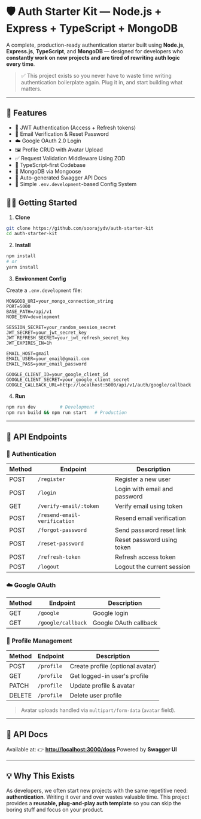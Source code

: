 
# 🛡️ Auth Starter Kit — Node.js + Express + TypeScript + MongoDB

A complete, production-ready authentication starter built using **Node.js**, **Express.js**, **TypeScript**, and **MongoDB** — designed for developers who **constantly work on new projects and are tired of rewriting auth logic every time**.

> ✅ This project exists so you never have to waste time writing authentication boilerplate again. Plug it in, and start building what matters.

---

## 🚀 Features

- 🔐 JWT Authentication (Access + Refresh tokens)
- 📧 Email Verification & Reset Password
- ☁️ Google OAuth 2.0 Login
- 🖼️ Profile CRUD with Avatar Upload
- ✅ Request Validation Middleware Using ZOD
- 🧪 TypeScript-first Codebase
- 🌱 MongoDB via Mongoose
- 📄 Auto-generated Swagger API Docs
- 🔧 Simple `.env.development`-based Config System


## 🧑‍💻 Getting Started

1. **Clone**

```bash
git clone https://github.com/soorajydv/auth-starter-kit
cd auth-starter-kit
````

2. **Install**

```bash
npm install
# or
yarn install
```

3. **Environment Config**

Create a `.env.development` file:

```env
MONGODB_URI=your_mongo_connection_string
PORT=5000
BASE_PATH=/api/v1
NODE_ENV=development

SESSION_SECRET=your_random_session_secret
JWT_SECRET=your_jwt_secret_key
JWT_REFRESH_SECRET=your_jwt_refresh_secret_key
JWT_EXPIRES_IN=1h

EMAIL_HOST=gmail
EMAIL_USER=your_email@gmail.com
EMAIL_PASS=your_email_password

GOOGLE_CLIENT_ID=your_google_client_id
GOOGLE_CLIENT_SECRET=your_google_client_secret
GOOGLE_CALLBACK_URL=http://localhost:5000/api/v1/auth/google/callback
```

4. **Run**

```bash
npm run dev         # Development
npm run build && npm run start   # Production
```

---

## 📌 API Endpoints

### 🔐 Authentication

| Method | Endpoint                     | Description                   |
| ------ | ---------------------------- | ----------------------------- |
| POST   | `/register`                  | Register a new user           |
| POST   | `/login`                     | Login with email and password |
| GET    | `/verify-email/:token`       | Verify email using token      |
| POST   | `/resend-email-verification` | Resend email verification     |
| POST   | `/forgot-password`           | Send password reset link      |
| POST   | `/reset-password`            | Reset password using token    |
| POST   | `/refresh-token`             | Refresh access token          |
| POST   | `/logout`                    | Logout the current session    |

### ☁️ Google OAuth

| Method | Endpoint           | Description           |
| ------ | ------------------ | --------------------- |
| GET    | `/google`          | Google login          |
| GET    | `/google/callback` | Google OAuth callback |

### 👤 Profile Management

| Method | Endpoint   | Description                      |
| ------ | ---------- | -------------------------------- |
| POST   | `/profile` | Create profile (optional avatar) |
| GET    | `/profile` | Get logged-in user's profile     |
| PATCH  | `/profile` | Update profile & avatar          |
| DELETE | `/profile` | Delete user profile              |

> Avatar uploads handled via `multipart/form-data` (`avatar` field).

---

## 📄 API Docs

Available at:
👉 **[http://localhost:3000/docs](http://localhost:3000/docs)**
Powered by **Swagger UI**

---

## 💡 Why This Exists

As developers, we often start new projects with the same repetitive need: **authentication**. Writing it over and over wastes valuable time. This project provides a **reusable, plug-and-play auth template** so you can skip the boring stuff and focus on your product.

